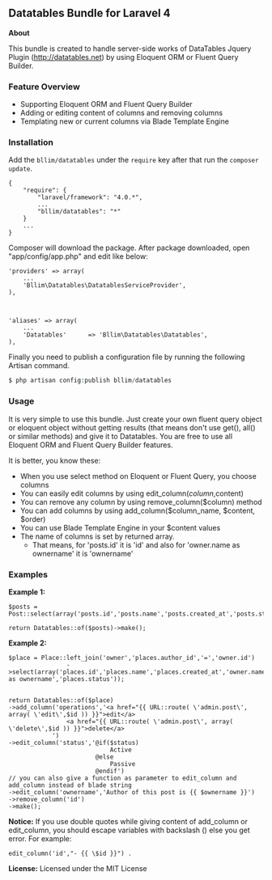 ## Datatables Bundle for Laravel 4

**About**

This bundle is created to handle server-side works of DataTables Jquery Plugin (http://datatables.net) by using Eloquent ORM or Fluent Query Builder.

### Feature Overview
- Supporting Eloquent ORM and Fluent Query Builder
- Adding or editing content of columns and removing columns
- Templating new or current columns via Blade Template Engine


### Installation

Add the `bllim/datatables` under the `require` key after that run the `composer update`.

    {
        "require": {
            "laravel/framework": "4.0.*",
            ...
            "bllim/datatables": "*"
        }
        ...
    }

Composer will download the package. After package downloaded, open "app/config/app.php" and edit like below:

    'providers' => array(
        ...
        'Bllim\Datatables\DatatablesServiceProvider',
    ),



    'aliases' => array(
        ...
        'Datatables'      => 'Bllim\Datatables\Datatables',
    ),

Finally you need to publish a configuration file by running the following Artisan command.

```php
$ php artisan config:publish bllim/datatables
```

### Usage

It is very simple to use this bundle. Just create your own fluent query object or eloquent object without getting results (that means don't use get(), all() or similar methods) and give it to Datatables.
You are free to use all Eloquent ORM and Fluent Query Builder features.

It is better, you know these:
- When you use select method on Eloquent or Fluent Query, you choose columns
- You can easily edit columns by using edit_column($column,$content)
- You can remove any column by using remove_column($column) method
- You can add columns by using add_column($column_name, $content, $order)
- You can use Blade Template Engine in your $content values
- The name of columns is set by returned array.
    - That means, for 'posts.id' it is 'id' and also for 'owner.name as ownername' it is 'ownername'


### Examples

**Example 1:**

    $posts = Post::select(array('posts.id','posts.name','posts.created_at','posts.status'));

    return Datatables::of($posts)->make();


**Example 2:**

    $place = Place::left_join('owner','places.author_id','=','owner.id')
                    ->select(array('places.id','places.name','places.created_at','owner.name as ownername','places.status'));


    return Datatables::of($place)
    ->add_column('operations','<a href="{{ URL::route( \'admin.post\', array( \'edit\',$id )) }}">edit</a>
                    <a href="{{ URL::route( \'admin.post\', array( \'delete\',$id )) }}">delete</a>
                ')
    ->edit_column('status','@if($status)
                                Active
                            @else
                                Passive
                            @endif')
    // you can also give a function as parameter to edit_column and add_column instead of blade string
    ->edit_column('ownername','Author of this post is {{ $ownername }}')
    ->remove_column('id')
    ->make();

**Notice:** If you use double quotes while giving content of add_column or edit_column, you should escape variables with backslash (\) else you get error. For example:

    edit_column('id',"- {{ \$id }}") .


**License:** Licensed under the MIT License
